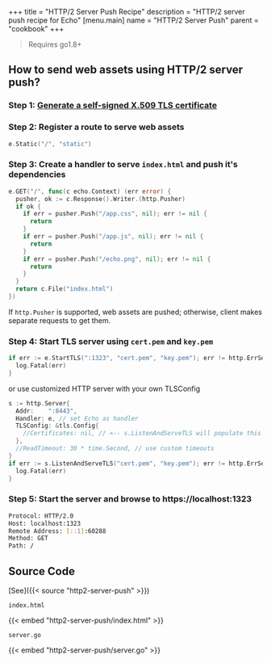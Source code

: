 +++
title = "HTTP/2 Server Push Recipe"
description = "HTTP/2 server push recipe for Echo"
[menu.main]
  name = "HTTP/2 Server Push"
  parent = "cookbook"
+++

> Requires go1.8+

## How to send web assets using HTTP/2 server push?

### Step 1: [Generate a self-signed X.509 TLS certificate](/cookbook/http2#step-1-generate-a-self-signed-x-509-tls-certificate)

### Step 2: Register a route to serve web assets

```go
e.Static("/", "static")
```

### Step 3: Create a handler to serve `index.html` and push it's dependencies

```go
e.GET("/", func(c echo.Context) (err error) {
  pusher, ok := c.Response().Writer.(http.Pusher)
  if ok {
    if err = pusher.Push("/app.css", nil); err != nil {
      return
    }
    if err = pusher.Push("/app.js", nil); err != nil {
      return
    }
    if err = pusher.Push("/echo.png", nil); err != nil {
      return
    }
  }
  return c.File("index.html")
})
```

If `http.Pusher` is supported, web assets are pushed; otherwise, client makes separate requests to get them.

### Step 4: Start TLS server using `cert.pem` and `key.pem`

```go
if err := e.StartTLS(":1323", "cert.pem", "key.pem"); err != http.ErrServerClosed {
  log.Fatal(err)
}
```
or use customized HTTP server with your own TLSConfig
```go
s := http.Server{
  Addr:    ":8443",
  Handler: e, // set Echo as handler
  TLSConfig: &tls.Config{
    //Certificates: nil, // <-- s.ListenAndServeTLS will populate this field
  },
  //ReadTimeout: 30 * time.Second, // use custom timeouts
}
if err := s.ListenAndServeTLS("cert.pem", "key.pem"); err != http.ErrServerClosed {
  log.Fatal(err)
}
```

### Step 5: Start the server and browse to https://localhost:1323

```sh
Protocol: HTTP/2.0
Host: localhost:1323
Remote Address: [::1]:60288
Method: GET
Path: /
```

## Source Code

[See]({{< source "http2-server-push" >}})

`index.html`

{{< embed "http2-server-push/index.html" >}}

`server.go`

{{< embed "http2-server-push/server.go" >}}

